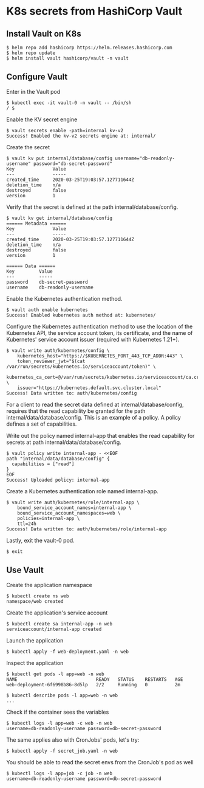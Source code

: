 # K8s secrets from HashiCorp Vault

## Install Vault on K8s

```console
$ helm repo add hashicorp https://helm.releases.hashicorp.com
$ helm repo update
$ helm install vault hashicorp/vault -n vault
```

## Configure Vault

Enter in the Vault pod

```console
$ kubectl exec -it vault-0 -n vault -- /bin/sh
/ $
```

Enable the KV secret engine

```console
$ vault secrets enable -path=internal kv-v2
Success! Enabled the kv-v2 secrets engine at: internal/
```

Create the secret

```console
$ vault kv put internal/database/config username="db-readonly-username" password="db-secret-password"
Key              Value
---              -----
created_time     2020-03-25T19:03:57.127711644Z
deletion_time    n/a
destroyed        false
version          1
```

Verify that the secret is defined at the path internal/database/config.

```console
$ vault kv get internal/database/config
====== Metadata ======
Key              Value
---              -----
created_time     2020-03-25T19:03:57.127711644Z
deletion_time    n/a
destroyed        false
version          1

====== Data ======
Key         Value
---         -----
password    db-secret-password
username    db-readonly-username
```

Enable the Kubernetes authentication method.

```console
$ vault auth enable kubernetes
Success! Enabled kubernetes auth method at: kubernetes/
```

Configure the Kubernetes authentication method to use the location of the Kubernetes API, the service account token, its certificate, and the name of Kubernetes' service account issuer (required with Kubernetes 1.21+).

```console
$ vault write auth/kubernetes/config \
    kubernetes_host="https://$KUBERNETES_PORT_443_TCP_ADDR:443" \
    token_reviewer_jwt="$(cat /var/run/secrets/kubernetes.io/serviceaccount/token)" \
    kubernetes_ca_cert=@/var/run/secrets/kubernetes.io/serviceaccount/ca.crt \
    issuer="https://kubernetes.default.svc.cluster.local"
Success! Data written to: auth/kubernetes/config
```

For a client to read the secret data defined at internal/database/config, requires that the read capability be granted for the path internal/data/database/config. This is an example of a policy. A policy defines a set of capabilities.

Write out the policy named internal-app that enables the read capability for secrets at path internal/data/database/config.

```console
$ vault policy write internal-app - <<EOF
path "internal/data/database/config" {
  capabilities = ["read"]
}
EOF
Success! Uploaded policy: internal-app
```

Create a Kubernetes authentication role named internal-app.

```console
$ vault write auth/kubernetes/role/internal-app \
    bound_service_account_names=internal-app \
    bound_service_account_namespaces=web \
    policies=internal-app \
    ttl=24h
Success! Data written to: auth/kubernetes/role/internal-app
```

Lastly, exit the vault-0 pod.

```console
$ exit
```

## Use Vault

Create the application namespace 

```console
$ kubectl create ns web
namespace/web created
```

Create the application's service account

```console
$ kubectl create sa internal-app -n web
serviceaccount/internal-app created
```

Launch the application

```console
$ kubectl apply -f web-deployment.yaml -n web
```

Inspect the application

```console
$ kubectl get pods -l app=web -n web
NAME                             READY   STATUS    RESTARTS   AGE
web-deployment-6f6998b86-8d5lp   2/2     Running   0          2m
```

```console
$ kubectl describe pods -l app=web -n web
...
```

Check if the container sees the variables

```console
$ kubectl logs -l app=web -c web -n web 
username=db-readonly-username password=db-secret-password
```

The same applies also with CronJobs' pods, let's try:

```console
$ kubectl apply -f secret_job.yaml -n web
```

You should be able to read the secret envs from the CronJob's pod as well

```console
$ kubectl logs -l app=job -c job -n web 
username=db-readonly-username password=db-secret-password
```